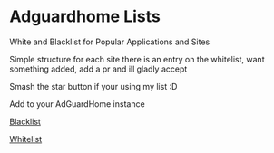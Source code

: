 # Adguardhome Lists
White and Blacklist for Popular Applications and Sites

Simple structure for each site there is an entry on the whitelist, want something added, add a pr and ill gladly accept

Smash the star button if your using my list :D

Add to  your AdGuardHome instance

[Blacklist](https://raw.githubusercontent.com/swetoast/adguardhome-lists/main/blacklist.txt)

[Whitelist](https://raw.githubusercontent.com/swetoast/adguardhome-lists/main/whitelist.txt)
